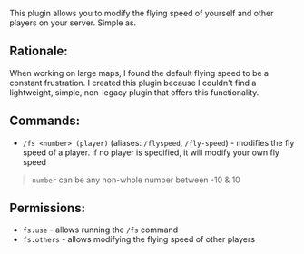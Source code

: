 This plugin allows you to modify the flying speed of yourself and other players on your server. Simple as.

## Rationale:
When working on large maps, I found the default flying speed to be a constant frustration. I created this plugin because I couldn't find a lightweight, simple, non-legacy plugin that offers this functionality.

## Commands:
- `/fs <number> (player)` (aliases: `/flyspeed`, `/fly-speed`) - modifies the fly speed of a player. if no player is specified, it will modify your own fly speed
> `number` can be any non-whole number between -10 & 10

## Permissions:
- `fs.use` - allows running the `/fs` command
- `fs.others` - allows modifying the flying speed of other players
